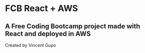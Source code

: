 # FCB React + AWS
A Free Coding Bootcamp project made with React and deployed in AWS
---
Created by Vincent Gupo